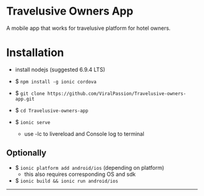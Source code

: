 # Travelusive Owners App

  A mobile app that works for travelusive platform for hotel owners.
  
# Installation

- install nodejs (suggested 6.9.4 LTS)

- $ `npm install -g ionic cordova`

- $ `git clone https://github.com/ViralPassion/Travelusive-owners-app.git`

- $ `cd Travelusive-owners-app`

- $ `ionic serve`
  - use -lc to livereload and Console log to terminal
  
## Optionally
  - $ `ionic platform add android/ios` (depending on platform)
    - this also requires corresponding OS and sdk
  - $ `ionic build && ionic run android/ios`
  
---------------------------------------------------------------